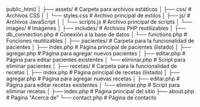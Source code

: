 public_html/
│
├── assets/                 # Carpeta para archivos estáticos
│   ├── css/                # Archivos CSS
│   │   └── styles.css      # Archivo principal de estilos
│   ├── js/                 # Archivos JavaScript
│   │   └── scripts.js      # Archivo principal de scripts
│   └── images/             # Imágenes
│
├── includes/               # Archivos PHP reutilizables
│   ├── db_connection.php   # Conexión a la base de datos
│   └── functions.php       # Funciones reutilizables
│
├── pacientes/              # Carpeta para la funcionalidad de pacientes
│   ├── index.php           # Página principal de pacientes (listado)
│   ├── agregar.php         # Página para agregar nuevos pacientes
│   ├── editar.php          # Página para editar pacientes existentes
│   └── eliminar.php        # Script para eliminar pacientes
│
├── recetas/                # Carpeta para la funcionalidad de recetas
│   ├── index.php           # Página principal de recetas (listado)
│   ├── agregar.php         # Página para agregar nuevas recetas
│   ├── editar.php          # Página para editar recetas existentes
│   └── eliminar.php        # Script para eliminar recetas
│
├── index.php               # Página principal del sitio
├── about.php               # Página "Acerca de"
└── contact.php             # Página de contacto
